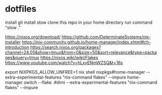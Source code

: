 # dotfiles

install git 
install stow 
clone this repo in your home directory
run command "stow ."


https://nixos.org/download/
https://github.com/DeterminateSystems/nix-installer
https://nix-community.github.io/home-manager/index.xhtml#ch-introduction
https://search.nixos.org/packages?channel=24.05&show=tmux&from=0&size=50&sort=relevance&type=packages&query=tmux
https://nixos.wiki/wiki/Flakes
https://www.youtube.com/watch?v=hLxyENmWZSQ&t=16s

export NIXPKGS_ALLOW_UNFREE=1
nix shell nixpkgs#home-manager --extra-experimental-features "nix-command flakes" --impure
home-manager switch --flake .#dimi --extra-experimental-features "nix-command flakes" --impure
